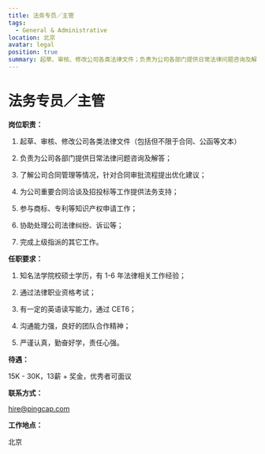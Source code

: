 ```yaml
---
title: 法务专员／主管
tags:
  - General & Administrative
location: 北京
avatar: legal
position: true
summary: 起草、审核、修改公司各类法律文件；负责为公司各部门提供日常法律问题咨询及解答；了解公司合同管理等情况，针对合同审批流程提出优化建议；为公司重要合同洽谈及招投标等工作提供法务支持；参与商标、专利等知识产权申请工作，协助处理公司法律纠纷、诉讼等。
---
```


# 法务专员／主管

**岗位职责：**

1. 起草、审核、修改公司各类法律文件（包括但不限于合同、公函等文本）

2. 负责为公司各部门提供日常法律问题咨询及解答；

3. 了解公司合同管理等情况，针对合同审批流程提出优化建议；

4. 为公司重要合同洽谈及招投标等工作提供法务支持；

5. 参与商标、专利等知识产权申请工作；

6. 协助处理公司法律纠纷、诉讼等；

7. 完成上级指派的其它工作。

**任职要求：**

1. 知名法学院校硕士学历，有 1-6 年法律相关工作经验；

2. 通过法律职业资格考试；

3. 有一定的英语读写能力，通过 CET6；

4. 沟通能力强，良好的团队合作精神；

5. 严谨认真，勤奋好学，责任心强。


**待遇：**

15K - 30K，13薪 + 奖金，优秀者可面议

**联系方式：**

hire@pingcap.com

**工作地点：**

北京

